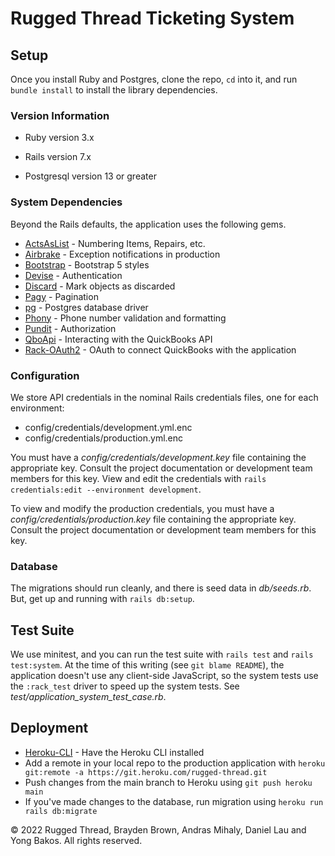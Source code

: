 # Rugged Thread Ticketing System

## Setup

Once you install Ruby and Postgres, clone the repo, `cd` into it, and run
`bundle install` to install the library dependencies.

### Version Information

* Ruby version 3.x

* Rails version 7.x

* Postgresql version 13 or greater

### System Dependencies

Beyond the Rails defaults, the application uses the following gems.

* [ActsAsList](https://rubygems.org/gems/acts_as_list) - Numbering Items, Repairs, etc.
* [Airbrake](https://rubygems.org/gems/airbrake) - Exception notifications in production
* [Bootstrap](https://rubygems.org/gems/bootstrap) - Bootstrap 5 styles
* [Devise](https://rubygems.org/gems/devise) - Authentication
* [Discard](https://rubygems.org/gems/discard/versions/0.1.0) - Mark objects as discarded
* [Pagy](https://rubygems.org/gems/pagy/versions/0.6.0) - Pagination
* [pg](https://rubygems.org/gems/pg) - Postgres database driver
* [Phony](https://rubygems.org/gems/phony_rails) - Phone number validation and formatting
* [Pundit](https://rubygems.org/gems/pundit) - Authorization
* [QboApi](https://rubygems.org/gems/qbo_api) - Interacting with the QuickBooks API
* [Rack-OAuth2](https://rubygems.org/gems/rack-oauth2) - OAuth to connect QuickBooks with the application

### Configuration

We store API credentials in the nominal Rails credentials files, one for each
environment:

* config/credentials/development.yml.enc
* config/credentials/production.yml.enc

You must have a _config/credentials/development.key_ file containing the appropriate
key. Consult the project documentation or development team members for this key.
View and edit the credentials with
`rails credentials:edit --environment development`.

To view and modify the production credentials, you must have a
_config/credentials/production.key_ file containing the appropriate key. Consult
the project documentation or development team members for this key.

### Database

The migrations should run cleanly, and there is seed data in _db/seeds.rb_.
But, get up and running with `rails db:setup`.

## Test Suite

We use minitest, and you can run the test suite with `rails test` and
`rails test:system`. At the time of this writing (see `git blame README`), the
application doesn't use any client-side JavaScript, so the system tests use the
`:rack_test` driver to speed up the system tests.
See _test/application_system_test_case.rb_.

## Deployment

* [Heroku-CLI](https://devcenter.heroku.com/articles/heroku-cli) - Have the Heroku CLI installed
* Add a remote in your local repo to the production application
  with `heroku git:remote -a https://git.heroku.com/rugged-thread.git`
* Push changes from the main branch to Heroku using `git push heroku main`
* If you've made changes to the database, run migration using `heroku run rails db:migrate`


&copy; 2022 Rugged Thread, Brayden Brown, Andras Mihaly, Daniel Lau and Yong Bakos. All rights reserved.

